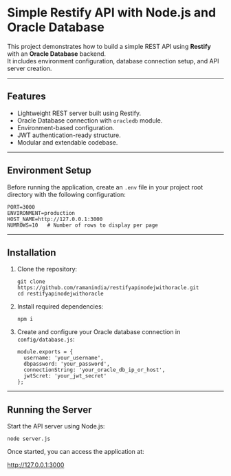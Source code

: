 # Simple Restify API with Node.js and Oracle Database

This project demonstrates how to build a simple REST API using **Restify** with an **Oracle Database** backend.  
It includes environment configuration, database connection setup, and API server creation.

---

## Features

- Lightweight REST server built using Restify.
- Oracle Database connection with `oracledb` module.
- Environment-based configuration.
- JWT authentication-ready structure.
- Modular and extendable codebase.

---

## Environment Setup

Before running the application, create an `.env` file in your project root directory with the following configuration:

```
PORT=3000
ENVIRONMENT=production
HOST_NAME=http://127.0.0.1:3000
NUMROWS=10   # Number of rows to display per page
```

---

## Installation

1. Clone the repository:
   ```
   git clone https://github.com/ramanindia/restifyapinodejwithoracle.git
   cd restifyapinodejwithoracle
   ```

2. Install required dependencies:
   ```
   npm i
   ```

3. Create and configure your Oracle database connection in `config/database.js`:
   ```
   module.exports = {
     username: 'your_username',
     dbpassword: 'your_password',
     connectionString: 'your_oracle_db_ip_or_host',
     jwtScret: 'your_jwt_secret'
   };
   ```

---

## Running the Server

Start the API server using Node.js:

```
node server.js
```

Once started, you can access the application at:

http://127.0.0.1:3000
